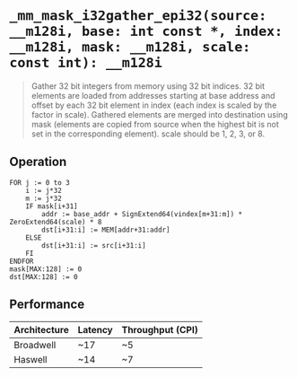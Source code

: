 `_mm_mask_i32gather_epi32(source: __m128i, base: int const *, index: __m128i, mask: __m128i, scale: const int): __m128i`
========================================================================================================================

> Gather 32 bit integers from memory using 32 bit indices. 32 bit elements are loaded from addresses starting at base address and offset by each 32 bit element in index (each index is scaled by the factor in scale). Gathered elements are merged into destination using mask (elements are copied from source when the highest bit is not set in the corresponding element). scale should be 1, 2, 3, or 8.

## Operation

```
FOR j := 0 to 3
	i := j*32
	m := j*32
	IF mask[i+31]
		addr := base_addr + SignExtend64(vindex[m+31:m]) * ZeroExtend64(scale) * 8
		dst[i+31:i] := MEM[addr+31:addr]
	ELSE
		dst[i+31:i] := src[i+31:i]
	FI
ENDFOR
mask[MAX:128] := 0
dst[MAX:128] := 0
```

## Performance

| Architecture | Latency | Throughput (CPI) |
| ------------ | ------- | ---------------- |
| Broadwell    | ~17     | ~5               |
| Haswell      | ~14     | ~7               |
